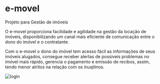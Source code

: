 # e-movel
Projeto para Gestão de imóveis

O e-movel proporciona facilidade e agilidade na gestão da locação de imóveis, disponibilizando um canal mais eficiente de comunicação entre o dono do imóvel e o contratante. 

Com o e-movel o dono do imóvel tem acesso fácil as informações de seus imóveis alugados, consegue receber alertas de possiveis problemas no imóvel mais rápido, gerencia o pagamento e emissão de recibos, assim, tendo menor atritos na relação com os inuqilinos.

![login](https://github.com/flaviodiminuto/e-movel/blob/master/drawable-xxxhdpi/iPhone%20X-XS-11%20Pro%20%E2%80%93%205.png)
